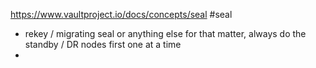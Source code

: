 https://www.vaultproject.io/docs/concepts/seal
#seal

- rekey / migrating seal or anything else for that matter, always do the standby / DR nodes first one at a time
- 